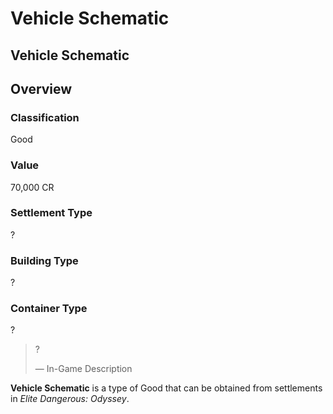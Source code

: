 # Vehicle Schematic
## Vehicle Schematic

## Overview

### Classification

Good

### Value

70,000 CR

### Settlement Type

?

### Building Type

?

### Container Type

?

> 
> 
> ?
> 
> 
> — In-Game Description
> 

**Vehicle Schematic** is a type of Good that can be obtained from settlements in *Elite Dangerous: Odyssey*.
